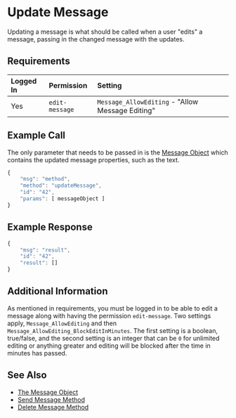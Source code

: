 # Update Message

Updating a message is what should be called when a user "edits" a message, passing in the changed message with the updates.

## Requirements

| Logged In | Permission | Setting |
| :--- | :--- | :--- |
| Yes | `edit-message` | `Message_AllowEditing` - "Allow Message Editing" |

## Example Call

The only parameter that needs to be passed in is the [Message Object](../../schema-definition/message.md) which contains the updated message properties, such as the text.

```javascript
{
    "msg": "method",
    "method": "updateMessage",
    "id": "42",
    "params": [ messageObject ]
}
```

## Example Response

```javascript
{
    "msg": "result",
    "id": "42",
    "result": []
}
```

## Additional Information

As mentioned in requirements, you must be logged in to be able to edit a message along with having the permission `edit-message`. Two settings apply, `Message_AllowEditing` and then `Message_AllowEditing_BlockEditInMinutes`. The first setting is a boolean, true/false, and the second setting is an integer that can be `0` for unlimited editing or anything greater and editing will be blocked after the time in minutes has passed.

## See Also

* [The Message Object](../../schema-definition/message.md)
* [Send Message Method](send-message.md)
* [Delete Message Method](delete-message.md)

